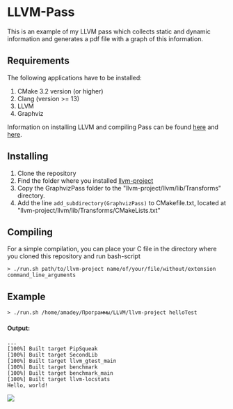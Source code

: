 # LLVM-Pass
This is an example of my LLVM pass which collects static and dynamic information and generates a pdf file with a graph of this information. 

## Requirements 

The following applications have to be installed:

1. CMake 3.2 version (or higher)
3. Clang (version >= 13) 
4. LLVM
5. Graphviz

Information on installing LLVM and compiling Pass can be found [here](https://llvm.org/docs/GettingStarted.html) and [here](https://llvm.org/docs/WritingAnLLVMPass.html#running-a-pass-with-opt).

## Installing

1. Clone the repository
2. Find the folder where you installed [llvm-project](https://github.com/llvm/llvm-project)
3. Copy the GraphvizPass folder to the "llvm-project/llvm/lib/Transforms" directory.
4. Add the line ``add_subdirectory(GraphvizPass)`` to CMakefile.txt, located at "llvm-project/llvm/lib/Transforms/CMakeLists.txt"

## Compiling 

For a simple compilation, you can place your C file in the directory where you cloned this repository and run bash-script

```shell
> ./run.sh path/to/llvm-project name/of/your/file/without/extension command_line_arguments
```

## Example

```shell
> ./run.sh /home/amadey/Программы/LLVM/llvm-project helloTest
```

#### Output:

```shell
...
[100%] Built target PipSqueak
[100%] Built target SecondLib
[100%] Built target llvm_gtest_main
[100%] Built target benchmark
[100%] Built target benchmark_main
[100%] Built target llvm-locstats
Hello, world!
```
![](https://sun9-50.userapi.com/impg/B4SfTiVW_Dz7LXyRMnjini7fWeb4ikKyenLhuA/NH2mVX_2xKo.jpg?size=1614x568&quality=96&sign=439bc81e2fa5ee3d4999334b78df6f32&type=album)